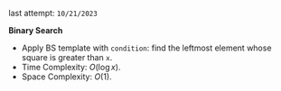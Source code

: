 last attempt: `10/21/2023`

**Binary Search**
- Apply BS template with `condition`: find the leftmost element whose square is greater than `x`. 
- Time Complexity: $O(\log x)$. 
- Space Complexity: $O(1)$. 
